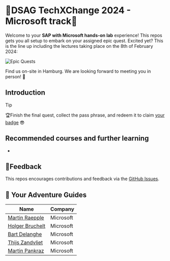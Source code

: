 # 🌌DSAG TechXChange 2024 - Microsoft track📎

Welcome to your **SAP with Microsoft hands-on lab** experience! This repos gets you all setup to embark on your assigned epic quest. Excited yet? This is the line up including the lectures taking place on the 8th of February 2024:

![Epic Quests](./img/agenda.png)

Find us on-site in Hamburg. We are looking forward to meeting you in person! 🤝

## Introduction



> [!TIP]
>🏆Finish the final quest, collect the pass phrase, and redeem it to claim [your badge](https://webhostingforconverter.z16.web.core.windows.net/claim-reward.html) 😎

## Recommended courses and further learning

* []()

## 📢Feedback

This repos encourages contributions and feedback via the [GitHub Issues](https://github.com/MartinPankraz/sap-hacker-in-a-day/issues/new).

## 🚸 Your Adventure Guides

| Name             | Company  |
| ---------------- | -------- |
| [Martin Raepple](https://www.linkedin.com/in/martinraepple/)   | Microsoft |
| [Holger Bruchelt](https://www.linkedin.com/in/holger-bruchelt/)  | Microsoft |
| [Bart Delanghe](https://www.linkedin.com/in/bart-delanghe/)    | Microsoft |
| [Thijs Zandvliet](https://www.linkedin.com/in/thijszandvliet/)  | Microsoft |
| [Martin Pankraz](https://www.linkedin.com/in/martin-pankraz/)   | Microsoft |
